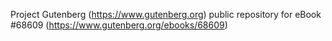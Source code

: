 Project Gutenberg (https://www.gutenberg.org) public repository for
eBook #68609 (https://www.gutenberg.org/ebooks/68609)

